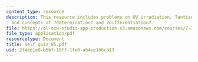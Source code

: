 ```yaml
---
content_type: resource
description: This resource includes problems on UV irradiation, ?antisense? techniques,
  and concepts of ?determination? and ?differentiation?.
file: https://ol-ocw-studio-app-production.s3.amazonaws.com/courses/7-22-developmental-biology-fall-2005/2f4ee1e0b5bf18ff1fe0ab4ee106c313_self_quiz_05.pdf
file_type: application/pdf
resourcetype: Document
title: self_quiz_05.pdf
uid: 2f4ee1e0-b5bf-18ff-1fe0-ab4ee106c313
---
```

